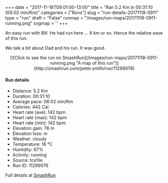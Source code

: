 +++
date = "2017-11-18T09:01:00-13:00"
title = "Ran 5.2 Km in 00:31:10 (06:02 min/Km)"
categories = ["Runs"]
slug = "run-details-20171118-0911"
type = "run"
draft = "False"
runmap = "/images/run-maps/20171118-0911-running.png"
svgmap = '<polyline points="95 47, 95 48, 95 49, 93 52, 92 52, 89 52, 84 51, 83 51, 81 51, 78 50, 76 50, 74 49, 70 42, 69 42, 68 41, 67 41, 66 41, 65 43, 64 44, 63 44, 62 43, 60 43, 56 45, 47 54, 46 54, 45 56, 44 56, 42 57, 40 57, 35 59, 32 61, 31 61, 23 64, 20 66, 13 67, 9 69, 7 69, 5 68, 1 66, 0 64, 0 62, 1 61, 3 59, 8 57, 18 51, 19 50, 20 49, 31 42, 40 37, 47 32, 48 34, 49 35, 50 37, 51 37, 52 37, 55 35, 57 34, 58 34, 61 35, 66 37, 70 35, 70 34, 72 34, 73 33, 75 33, 76 32, 82 31, 83 33, 84 33, 89 32, 91 34, 92 36, 92 36, 100 37">'
+++

An easy run with Bill. He had run here ... 8 km or so. Hence the relative ease of this run. 

We talk a bit about Dad and his run. It was good. 

<!--more-->

<center>
[![Click to see the run on SmashRun](/images/run-maps/20171118-0911-running.png "A map of this run")](http://smashrun.com/peter.smith/run/11299076)
</center>

#### Run details

* Distance: 5.2 Km
* Duration: 00:31:10
* Average pace: 06:02 min/Km
* Calories: 442 Cal
* Heart rate (ave): 142 bpm
* Heart rate (max): 142 bpm
* Heart rate (min): 142 bpm
* Elevation gain: 78 m
* Elevation loss:  m
* Weather: cloudy
* Temperature: 16 &deg;C
* Humidity: 67%
* Activity: running
* Source: tcxfile
* Run ID: 11299076

Full details at [SmashRun](http://smashrun.com/peter.smith/run/11299076)